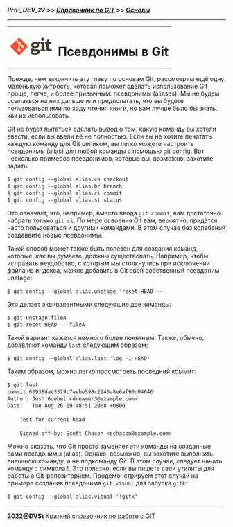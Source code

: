 ***PHP_DEV_27 >> [Справочник по GIT](README.md) >> [Основы](base.md)***

***

<table>
  <tr>
    <td>
    <img src="img/git_logo.png" height="40">
    </td>
    <td>
        <h1>Псевдонимы в Git</h1>
    </td>
  </tr> 
</table>

Прежде, чем закончить эту главу по основам Git, рассмотрим ещё одну маленькую хитрость, которая поможет сделать использование Git проще, легче, и более привычным: псевдонимы (aliases). Мы не будем ссылаться на них дальше или предполагать, что вы будете пользоваться ими по ходу чтения книги, но вам лучше было бы знать, как их использовать.

Git не будет пытаться сделать вывод о том, какую команду вы хотели ввести, если вы ввели её не полностью. Если вы не хотите печатать каждую команду для Git целиком, вы легко можете настроить псевдонимы (alias) для любой команды с помощью git config. Вот несколько примеров псевдонимов, которые вы, возможно, захотите задать:

```
$ git config --global alias.co checkout
$ git config --global alias.br branch
$ git config --global alias.ci commit
$ git config --global alias.st status
```

Это означает, что, например, вместо ввода `git commit`, вам достаточно набрать только `git ci`. По мере освоения Git вам, вероятно, придётся часто пользоваться и другими командами. В этом случае без колебаний создавайте новые псевдонимы.

Такой способ может также быть полезен для создания команд, которые, как вы думаете, должны существовать. Например, чтобы исправить неудобство, с которым мы столкнулись при исключении файла из индекса, можно добавить в Git свой собственный псевдоним unstage:

```
$ git config --global alias.unstage 'reset HEAD --'
```

Это делает эквивалентными следующие две команды:

```
$ git unstage fileA
$ git reset HEAD -- fileA
```

Такой вариант кажется немного более понятным. Также, обычно, добавляют команду `last` следующим образом:

```
$ git config --global alias.last 'log -1 HEAD'
```

Таким образом, можно легко просмотреть последний коммит:

```
$ git last
commit 66938dae3329c7aebe598c2246a8e6af90d04646
Author: Josh Goebel <dreamer3@example.com>
Date:   Tue Aug 26 19:48:51 2008 +0800

    Test for current head

    Signed-off-by: Scott Chacon <schacon@example.com>
```

Можно сказать, что Git просто заменяет эти команды на созданные вами псевдонимы (alias). Однако, возможно, вы захотите выполнить внешнюю команду, а не подкоманду Git. В этом случае, следует начать команду с символа !. Это полезно, если вы пишете свои утилиты для работы с Git-репозиторием. Продемонстрируем этот случай на примере создания псевдонима `git visual` для запуска `gitk`:

```
$ git config --global alias.visual '!gitk'
```

***

**2022@DVSt** [Краткий справочник по работе с GIT](README.md)